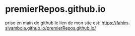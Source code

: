 # premierRepos.github.io
prise en main de github
le lien de mon site est:  https://fahim-siyambola.github.io/premierRepos.github.io/
